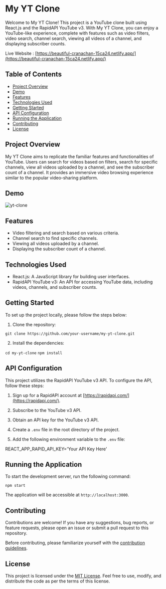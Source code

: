 # My YT Clone

Welcome to My YT Clone! This project is a YouTube clone built using React.js and the RapidAPI YouTube v3. With My YT Clone, you can enjoy a YouTube-like experience, complete with features such as video filters, video search, channel search, viewing all videos of a channel, and displaying subscriber counts.

Live Website : [https://beautiful-cranachan-15ca24.netlify.app/](https://beautiful-cranachan-15ca24.netlify.app/)

## Table of Contents

- [Project Overview](#project-overview)
- [Demo](#demo)
- [Features](#features)
- [Technologies Used](#technologies-used)
- [Getting Started](#getting-started)
- [API Configuration](#api-configuration)
- [Running the Application](#running-the-application)
- [Contributing](#contributing)
- [License](#license)

## Project Overview

My YT Clone aims to replicate the familiar features and functionalities of YouTube. Users can search for videos based on filters, search for specific channels, view all videos uploaded by a channel, and see the subscriber count of a channel. It provides an immersive video browsing experience similar to the popular video-sharing platform.

## Demo

![yt-clone](https://github.com/TomarJatin/yt-clone/assets/91650461/20ce5b4e-3c88-4229-8bce-b2b659e21ec6)


## Features

- Video filtering and search based on various criteria.
- Channel search to find specific channels.
- Viewing all videos uploaded by a channel.
- Displaying the subscriber count of a channel.

## Technologies Used

- React.js: A JavaScript library for building user interfaces.
- RapidAPI YouTube v3: An API for accessing YouTube data, including videos, channels, and subscriber counts.

## Getting Started

To set up the project locally, please follow the steps below:

1. Clone the repository:

`git clone https://github.com/your-username/my-yt-clone.git`

2. Install the dependencies:

`cd my-yt-clone`
`npm install`


## API Configuration

This project utilizes the RapidAPI YouTube v3 API. To configure the API, follow these steps:

1. Sign up for a RapidAPI account at [https://rapidapi.com/](https://rapidapi.com/).

2. Subscribe to the YouTube v3 API.

3. Obtain an API key for the YouTube v3 API.

4. Create a `.env` file in the root directory of the project.

5. Add the following environment variable to the `.env` file:

REACT_APP_RAPID_API_KEY='Your API Key Here'


## Running the Application

To start the development server, run the following command:

`npm start `


The application will be accessible at `http://localhost:3000`.

## Contributing

Contributions are welcome! If you have any suggestions, bug reports, or feature requests, please open an issue or submit a pull request to this repository.

Before contributing, please familiarize yourself with the [contribution guidelines](CONTRIBUTING.md).

## License

This project is licensed under the [MIT License](LICENSE). Feel free to use, modify, and distribute the code as per the terms of this license.



